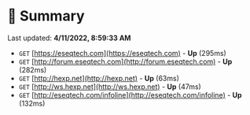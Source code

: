 # 📖 Summary
Last updated: **4/11/2022, 8:59:33 AM**

- `GET` [https://eseqtech.com](https://eseqtech.com) - **Up** (295ms)
- `GET` [http://forum.eseqtech.com](http://forum.eseqtech.com) - **Up** (282ms)
- `GET` [http://hexp.net](http://hexp.net) - **Up** (63ms)
- `GET` [http://ws.hexp.net](http://ws.hexp.net) - **Up** (47ms)
- `GET` [http://eseqtech.com/infoline](http://eseqtech.com/infoline) - **Up** (132ms)
